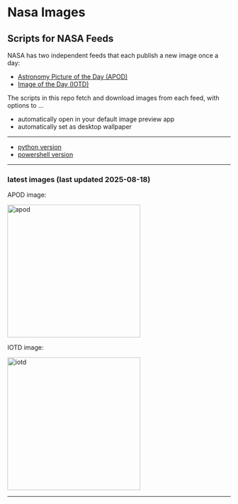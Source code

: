 # Nasa Images

## Scripts for NASA Feeds

NASA has two independent feeds that each publish a new image once a day:

- [Astronomy Picture of the Day (APOD)](https://apod.nasa.gov/apod/)
- [Image of the Day (IOTD)](https://www.nasa.gov/image-of-the-day/)

The scripts in this repo fetch and download images from each feed, with options to ...

- automatically open in your default image preview app
- automatically set as desktop wallpaper

---

- [python version](./python/README.md)
- [powershell version](./powershell/README.md)

---

### latest images (last updated 2025-08-18)

APOD image:

<a href="https://apod.nasa.gov/apod/image/2508/Spiral1309_HubbleGalbany_4000.jpg"><img alt="apod" src="https://apod.nasa.gov/apod/image/2508/Spiral1309_HubbleGalbany_4000.jpg" height="300" /></a>

IOTD image:

<a href="https://www.nasa.gov/image-detail/max/"><img alt="iotd" src="https://www.nasa.gov/wp-content/uploads/2025/08/31581057184-7fc34ef213-o.jpg" height="300" /></a>

---

